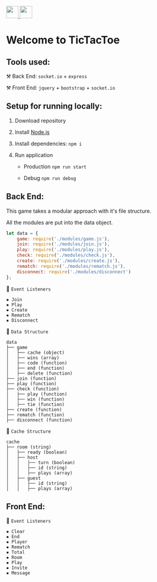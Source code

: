 <div>
  <p>
    <a href="https://glitch.com/edit/#!/ws-ttt">
      <img src="https://cdn.glitch.com/2bdfb3f8-05ef-4035-a06e-2043962a3a13%2Fview-source%402x.png" height="33">
    </a>
    <a href="https://glitch.com/edit/#!/remix/ws-ttt">
      <img src="https://cdn.glitch.com/2bdfb3f8-05ef-4035-a06e-2043962a3a13%2Fremix%402x.png" height="33">
    </a>
  </p>
</div>

# Welcome to TicTacToe

## Tools used:

⚒️ Back End: `socket.io` + `express`

⚒️ Front End: `jquery` + `bootstrap` + `socket.io`

## Setup for running locally:

1. Download repository

2. Install [Node.js](https://nodejs.org/en/download/)

3. Install dependencies: `npm i`

4. Run application

   - Production `npm run start`

   - Debug `npm run debug`

## Back End:

This game takes a modular approach with it's file structure.

All the modules are put into the data object.

```js
let data = {
    game: require('./modules/game.js'),
    join: require('./modules/join.js'),
    play: require('./modules/play.js'),
    check: require('./modules/check.js'),
    create: require('./modules/create.js'),
    rematch: require('./modules/rematch.js'),
    disconnect: require('./modules/disconnect')
};
```

🔄 `Event Listeners`

```
▪️ Join
▪️ Play
▪️ Create
▪️ Rematch
▪️ Disconnect
```

💾 `Data Structure`
```
data 
├── game 
│   ├── cache (object)
│   ├── wins (array)
│   ├── code (function)
│   ├── end (function)
│   ├── delete (function)
├── join (function)
├── play (function)
├── check (function)
│   ├── play (function)
│   ├── win (function)
│   ├── tie (function)
├── create (function)
├── rematch (function)
├── disconnect (function)
```

💾 `Cache Structure`
```
cache
├── room (string)
│   ├── ready (boolean)
│   ├── host
│   │   ├── turn (boolean)
│   │   ├── id (string)
│   │   ├── plays (array)
│   ├── guest
│   │   ├── id (string)
│   │   ├── plays (array)
```

## Front End:

🔄 `Event Listeners`

```
▪️ Clear
▪️ End
▪️ Player
▪️ Rematch
▪️ Total
▪️ Room
▪️ Play
▪️ Invite
▪️ Message
```